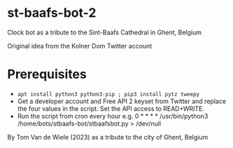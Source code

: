 # st-baafs-bot-2
Clock bot as a tribute to the Sint-Baafs Cathedral in Ghent, Belgium

Original idea from the Kolner Dom Twitter account

# Prerequisites
* ```apt install python3 python3-pip ; pip3 install pytz tweepy```
* Get a developer account and Free API 2 keyset from Twitter and replace the four values in the script. Set the API access to READ+WRITE.
* Run the script from cron every hour e.g. 0 * * * * /usr/bin/python3 /home/bots/stbaafs-bot/stbaafsbot.py > /dev/null

By Tom Van de Wiele (2023) as a tribute to the city of Ghent, Belgium
